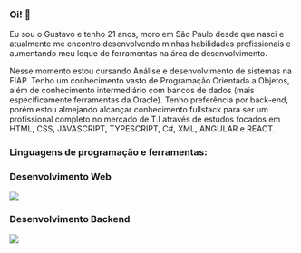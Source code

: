 ### Oi! 👋

Eu sou o Gustavo e tenho 21 anos, moro em São Paulo desde que nasci e atualmente me encontro desenvolvendo minhas habilidades profissionais e aumentando meu leque de ferramentas na área de desenvolvimento.

Nesse momento estou cursando Análise e desenvolvimento de sistemas na FIAP. Tenho um conhecimento vasto de Programação Orientada a Objetos, além de conhecimento intermediário com bancos de dados (mais especificamente ferramentas da Oracle). Tenho preferência por back-end, porém estou almejando alcançar conhecimento fullstack para ser um profissional completo no mercado de T.I através de estudos focados em HTML, CSS, JAVASCRIPT, TYPESCRIPT, C#, XML, ANGULAR e REACT.

<h3 align="left">Linguagens de programação e ferramentas:</h3>
<h3 align="left">Desenvolvimento Web</h3>
<img src="https://skillicons.dev/icons?i=html,css,js,angular,bootstrap,figma,ts">

<h3 align="left">Desenvolvimento Backend</h3>
<img src="https://skillicons.dev/icons?i=java,python,cs">
